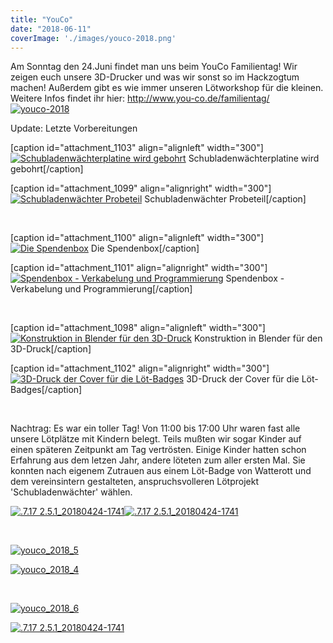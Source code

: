 ```yaml
---
title: "YouCo"
date: "2018-06-11"
coverImage: './images/youco-2018.png'
---
```


Am Sonntag den 24.Juni findet man uns beim YouCo Familientag! Wir zeigen euch unsere 3D-Drucker und was wir sonst so im Hackzogtum machen! Außerdem gibt es wie immer unseren Lötworkshop für die kleinen. Weitere Infos findet ihr hier: http://www.you-co.de/familientag/ [![youco-2018](../images/youco-2018.png)](http://www.you-co.de/familientag/)

Update: Letzte Vorbereitungen

\[caption id="attachment\_1103" align="alignleft" width="300"\][![Schubladenwächterplatine wird gebohrt](../images/out20180620_005620-300x225.jpg)](https://hackzogtum-coburg.de/wp-content/uploads/2018/06/out20180620_005620.jpg) Schubladenwächterplatine wird gebohrt\[/caption\]

\[caption id="attachment\_1099" align="alignright" width="300"\][![Schubladenwächter Probeteil ](../images/out20180620_010128-300x225.jpg)](https://hackzogtum-coburg.de/wp-content/uploads/2018/06/out20180620_010128.jpg) Schubladenwächter Probeteil\[/caption\]

 

\[caption id="attachment\_1100" align="alignleft" width="300"\][![Die Spendenbox](../images/out20180620_005845-300x225.jpg)](https://hackzogtum-coburg.de/wp-content/uploads/2018/06/out20180620_005845.jpg) Die Spendenbox\[/caption\]

\[caption id="attachment\_1101" align="alignright" width="300"\][![Spendenbox - Verkabelung und Programmierung](../images/out20180620_005826-300x225.jpg)](https://hackzogtum-coburg.de/wp-content/uploads/2018/06/out20180620_005826.jpg) Spendenbox - Verkabelung und Programmierung\[/caption\]

 

\[caption id="attachment\_1098" align="alignleft" width="300"\][![Konstruktion in Blender für den 3D-Druck](../images/out20180620_012110-300x225.jpg)](https://hackzogtum-coburg.de/wp-content/uploads/2018/06/out20180620_012110.jpg) Konstruktion in Blender für den 3D-Druck\[/caption\]

\[caption id="attachment\_1102" align="alignright" width="300"\][![3D-Druck der Cover für die Löt-Badges](../images/out20180620_005802-300x225.jpg)](https://hackzogtum-coburg.de/wp-content/uploads/2018/06/out20180620_005802.jpg) 3D-Druck der Cover für die Löt-Badges\[/caption\]

 

Nachtrag: Es war ein toller Tag! Von 11:00 bis 17:00 Uhr waren fast alle unsere Lötplätze mit Kindern belegt. Teils mußten wir sogar Kinder auf einen späteren Zeitpunkt am Tag vertrösten. Einige Kinder hatten schon Erfahrung aus dem letzen Jahr, andere löteten zum aller ersten Mal. Sie konnten nach eigenem Zutrauen aus einem Löt-Badge von Watterott und dem vereinsintern gestalteten, anspruchsvolleren Lötprojekt 'Schubladenwächter' wählen.

[![.7.17 2.5.1_20180424-1741](../images/YouCo_2018_1-300x225.jpg)](https://hackzogtum-coburg.de/wp-content/uploads/2018/06/YouCo_2018_1.jpg)[![.7.17 2.5.1_20180424-1741](../images/YouCo_2018_2-300x225.jpg)](https://hackzogtum-coburg.de/wp-content/uploads/2018/06/YouCo_2018_2.jpg)

 

[![youco_2018_5](../images/YouCo_2018_5-300x225.jpg)](https://hackzogtum-coburg.de/wp-content/uploads/2018/06/YouCo_2018_5.jpg)

[![youco_2018_4](../images/YouCo_2018_4-300x225.jpg)](https://hackzogtum-coburg.de/wp-content/uploads/2018/06/YouCo_2018_4.jpg)

 

[![youco_2018_6](../images/YouCo_2018_6-300x225.jpg)](https://hackzogtum-coburg.de/wp-content/uploads/2018/06/YouCo_2018_6.jpg)

[![.7.17 2.5.1_20180424-1741](../images/YouCo_2018_3_-300x225.jpg)](https://hackzogtum-coburg.de/wp-content/uploads/2018/06/YouCo_2018_3_.jpg)
